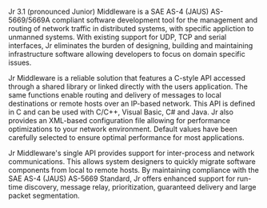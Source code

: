 Jr 3.1 (pronounced Junior) Middleware is a SAE AS-4 (JAUS) AS-5669/5669A compliant software development tool for the management and routing of network traffic in distributed systems, with specific appliction to unmanned systems. With existing support for UDP, TCP and serial interfaces, Jr eliminates the burden of designing, building and maintaining infrastructure software allowing developers to focus on domain specific issues.

Jr Middleware is a reliable solution that features a C-style API accessed through a shared library or linked directly with the users application. The same functions enable routing and delivery of messages to local destinations or remote hosts over an IP-based network.  This API is defined in C and can be used with C/C++, Visual Basic, C# and Java. Jr also provides an XML-based configuration file allowing for performance optimizations to your network environment. Default values have been carefully selected to ensure optimal performance for most applications.

Jr Middleware's single API provides support for inter-process and network communications. This allows system designers to quickly migrate software components from local to remote hosts. By maintaining compliance with the SAE AS-4 (JAUS) AS-5669 Standard, Jr offers enhanced support for run-time discovery, message relay, prioritization, guaranteed delivery and large packet segmentation.